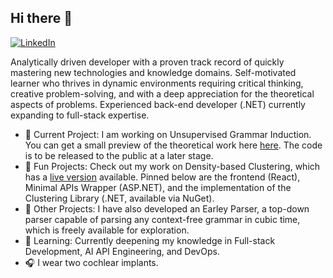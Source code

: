 ## Hi there 👋
[![LinkedIn](https://img.shields.io/badge/LinkedIn-Profile-blue?style=flat&logo=linkedin)](https://www.linkedin.com/in/joseph-potashnik-a3589a125/)

Analytically driven developer with a proven track record of quickly mastering new technologies and knowledge domains. Self-motivated learner who thrives in dynamic environments requiring critical thinking, creative problem-solving, and with a deep appreciation for the theoretical aspects of problems. Experienced back-end developer (.NET) currently expanding to full-stack expertise.

<ul>
<li>🔭 Current Project: I am working on Unsupervised Grammar Induction. You can get a small preview of the theoretical work here <a href="https://arxiv.org/abs/2312.15321">here</a>. The code is to be released to the public at a later stage.</li>
<li>🚀 Fun Projects: Check out my work on Density-based Clustering, which has a <a href="http://dp-clustering.s3-website.eu-north-1.amazonaws.com/">live version</a> available.  Pinned below are the frontend (React), Minimal APIs Wrapper (ASP.NET), and the implementation of the Clustering Library (.NET, available via NuGet).</li>
<li>📖 Other Projects: I have also developed an Earley Parser, a top-down parser capable of parsing any context-free grammar in cubic time, which is freely available for exploration. </li>
<li>🌱 Learning: Currently deepening my knowledge in Full-stack Development, AI API Engineering, and DevOps.</li>
<li>🎧 I wear two cochlear implants.</li>
</ul>

